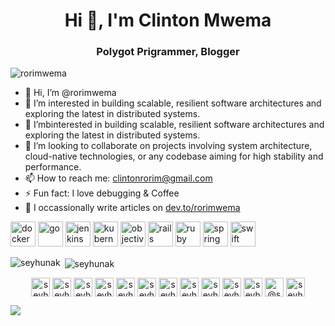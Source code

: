 <h1 align="center">Hi 👋, I'm Clinton Mwema</h1>
<h3 align="center">Polygot Prigrammer, Blogger</h3>

<p align="left">
    <img
        src="![](https://hit.yhype.me/github/profile?user_id=168989947)"
        alt="rorimwema"
    />
</p>





- 👋 Hi, I’m @rorimwema 
- 👀 I’m interested in building scalable, resilient software architectures and exploring the latest in distributed systems. 
- 🌱 I’mbinterested in building scalable, resilient software architectures and exploring the latest in distributed systems. 
- 💞️ I’m looking to collaborate on projects involving system architecture, cloud-native technologies, or any codebase aiming for high stability and performance. 
- 📫 How to reach me: clintonrorim@gmail.com
- ⚡ Fun fact: I love debugging & Coffee 
- 📝 I occassionally write articles on [dev.to/rorimwema](https://dev.to/rorimwema) 

<!-- BLOG-POST-LIST:START -->

<!-- BLOG-POST-LIST:END -->

<p align="left">
    <img
        src="https://devicons.github.io/devicon/devicon.git/icons/docker/docker-original-wordmark.svg"
        alt="docker"
        width="40"
        height="40"
    />
    <img
        src="https://devicons.github.io/devicon/devicon.git/icons/go/go-original.svg"
        alt="go"
        width="40"
        height="40"
    />
    <img
        src="https://www.vectorlogo.zone/logos/jenkins/jenkins-icon.svg"
        alt="jenkins"
        width="40"
        height="40"
    />
    <img
        src="https://www.vectorlogo.zone/logos/kubernetes/kubernetes-icon.svg"
        alt="kubernetes"
        width="40"
        height="40"
    />
    <img
        src="https://www.vectorlogo.zone/logos/apple_objectivec/apple_objectivec-icon.svg"
        alt="objectivec"
        width="40"
        height="40"
    />
    <img
        src="https://devicons.github.io/devicon/devicon.git/icons/rails/rails-original-wordmark.svg"
        alt="rails"
        width="40"
        height="40"
    />
    <img
        src="https://devicons.github.io/devicon/devicon.git/icons/ruby/ruby-original-wordmark.svg"
        alt="ruby"
        width="40"
        height="40"
    />
    <img
        src="https://www.vectorlogo.zone/logos/springio/springio-icon.svg"
        alt="spring"
        width="40"
        height="40"
    />
    <img
        src="https://devicons.github.io/devicon/devicon.git/icons/swift/swift-original-wordmark.svg"
        alt="swift"
        width="40"
        height="40"
    />
</p>
<p>
    <img
        align="left"
        src="https://github-readme-stats.vercel.app/api/top-langs/?username=seyhunak&layout=compact&hide=html"
        alt="seyhunak"
    />
</p>

<p>
    &nbsp;<img
        align="center"
        src="https://github-readme-stats.vercel.app/api?username=seyhunak&show_icons=true"
        alt="seyhunak"
    />
</p>

<p align="center">
    <a href="https://codepen.io/seyhunak" target="blank"
        ><img
            align="center"
            src="https://cdn.jsdelivr.net/npm/simple-icons@3.0.1/icons/codepen.svg"
            alt="seyhunak"
            height="30"
            width="30"
    /></a>
    <a href="https://dev.to/seyhunak" target="blank"
        ><img
            align="center"
            src="https://cdn.jsdelivr.net/npm/simple-icons@3.0.1/icons/dev-dot-to.svg"
            alt="seyhunak"
            height="30"
            width="30"
    /></a>
    <a href="https://twitter.com/seyhunak" target="blank"
        ><img
            align="center"
            src="https://cdn.jsdelivr.net/npm/simple-icons@3.0.1/icons/twitter.svg"
            alt="seyhunak"
            height="30"
            width="30"
    /></a>
    <a href="https://linkedin.com/in/seyhunak" target="blank"
        ><img
            align="center"
            src="https://cdn.jsdelivr.net/npm/simple-icons@3.0.1/icons/linkedin.svg"
            alt="seyhunak"
            height="30"
            width="30"
    /></a>
    <a href="https://stackoverflow.com/users/seyhunak" target="blank"
        ><img
            align="center"
            src="https://cdn.jsdelivr.net/npm/simple-icons@3.0.1/icons/stackoverflow.svg"
            alt="seyhunak"
            height="30"
            width="30"
    /></a>
    <a href="https://codesandbox.com/seyhunak" target="blank"
        ><img
            align="center"
            src="https://cdn.jsdelivr.net/npm/simple-icons@3.0.1/icons/codesandbox.svg"
            alt="seyhunak"
            height="30"
            width="30"
    /></a>
    <a href="https://kaggle.com/seyhunak" target="blank"
        ><img
            align="center"
            src="https://cdn.jsdelivr.net/npm/simple-icons@3.0.1/icons/kaggle.svg"
            alt="seyhunak"
            height="30"
            width="30"
    /></a>
    <a href="https://fb.com/seyhunak" target="blank"
        ><img
            align="center"
            src="https://cdn.jsdelivr.net/npm/simple-icons@3.0.1/icons/facebook.svg"
            alt="seyhunak"
            height="30"
            width="30"
    /></a>
    <a href="https://instagram.com/seyhunak" target="blank"
        ><img
            align="center"
            src="https://cdn.jsdelivr.net/npm/simple-icons@3.0.1/icons/instagram.svg"
            alt="seyhunak"
            height="30"
            width="30"
    /></a>
    <a href="https://dribbble.com/seyhunak" target="blank"
        ><img
            align="center"
            src="https://cdn.jsdelivr.net/npm/simple-icons@3.0.1/icons/dribbble.svg"
            alt="seyhunak"
            height="30"
            width="30"
    /></a>
    <a href="https://www.behance.net/seyhunak" target="blank"
        ><img
            align="center"
            src="https://cdn.jsdelivr.net/npm/simple-icons@3.0.1/icons/behance.svg"
            alt="seyhunak"
            height="30"
            width="30"
    /></a>
    <a href="https://medium.com/@seyhunak" target="blank"
        ><img
            align="center"
            src="https://cdn.jsdelivr.net/npm/simple-icons@3.0.1/icons/medium.svg"
            alt="@seyhunak"
            height="30"
            width="30"
    /></a>
    <a href="https://www.youtube.com/c/seyhunak" target="blank"
        ><img
            align="center"
            src="https://cdn.jsdelivr.net/npm/simple-icons@3.0.1/icons/youtube.svg"
            alt="seyhunak"
            height="30"
            width="30"
    /></a>
</p>

<!---
rorimwema/rorimwema is a ✨ special ✨ repository because its `README.md` (this file) appears on your GitHub profile.
You can click the Preview link to take a look at your changes.
--->
![](https://hit.yhype.me/github/profile?user_id=168989947)
